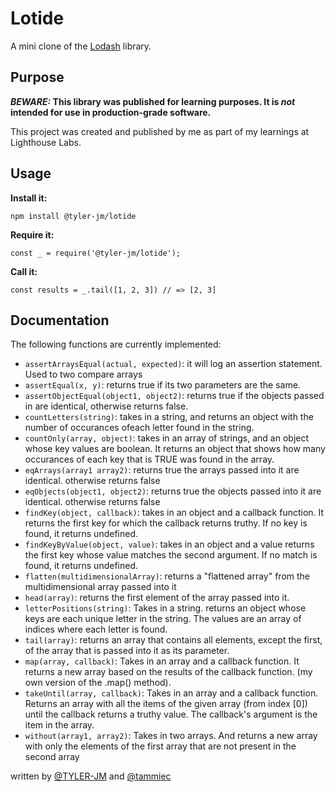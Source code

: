 # Lotide

A mini clone of the [Lodash](https://lodash.com) library.

## Purpose

**_BEWARE:_ This library was published for learning purposes. It is _not_ intended for use in production-grade software.**

This project was created and published by me as part of my learnings at Lighthouse Labs. 

## Usage

**Install it:**

`npm install @tyler-jm/lotide`

**Require it:**

`const _ = require('@tyler-jm/lotide');`

**Call it:**

`const results = _.tail([1, 2, 3]) // => [2, 3]`

## Documentation

The following functions are currently implemented:

* `assertArraysEqual(actual, expected)`: it will log an assertion statement. Used to two compare arrays
* `assertEqual(x, y)`: returns true if its two parameters are the same.
* `assertObjectEqual(object1, object2)`: returns true if the objects passed in are identical, otherwise returns false.
* `countLetters(string)`: takes in a string, and returns an object with the number of occurances ofeach letter found in the string.
* `countOnly(array, object)`: takes in an array of strings, and an object whose key values are boolean. It returns an object that shows how many occurances of each key that is TRUE was found in the array.
* `eqArrays(array1 array2)`: returns true the arrays passed into it are identical. otherwise returns false
* `eqObjects(object1, object2)`: returns true the objects passed into it are identical. otherwise returns false
* `findKey(object, callback)`: takes in an object and a callback function. It returns the first key for which the callback returns truthy. If no key is found, it returns undefined.
* `findKeyByValue(object, value)`: takes in an object and a value returns the first key whose value matches the second argument. If no match is found, it returns undefined.
* `flatten(multidimensionalArray)`: returns a "flattened array" from the multidimensional array passed into it
* `head(array)`: returns the first element of the array passed into it.
* `letterPositions(string)`: Takes in a string. returns an object whose keys are each unique letter in the string. The values are an array of indices where each letter is found.
* `tail(array)`: returns an array that contains all elements, except the first, of the array that is passed into it as its parameter.
* `map(array, callback)`: Takes in an array and a callback function. It returns a new array based on the results of the callback function. (my own version of the .map() method).
* `takeUntil(array, callback)`: Takes in an array and a callback function. Returns an array with all the items of the given array (from index [0]) until the callback returns a truthy value. The callback's argument is the item in the array.
* `without(array1, array2)`: Takes in two arrays. And returns a new array with only the elements of the first array that are not present in the second array

written by [@TYLER-JM](https://github.com/TYLER-JM) and [@tammiec](https://github.com/tammiec)